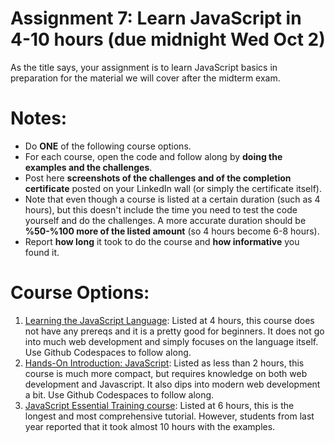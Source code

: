 # Assignment 7: Learn JavaScript in 4-10 hours (due midnight Wed Oct 2) 

As the title says, your assignment is to learn JavaScript basics in preparation for the material we will cover after the midterm exam.

# Notes:

* Do **ONE** of the following course options.
* For each course, open the code and follow along by **doing the examples and the challenges**.
* Post here **screenshots of the challenges and of the completion certificate** posted on your LinkedIn wall (or simply the certificate itself).
* Note that even though a course is listed at a certain duration (such as 4 hours), but this doesn't include the time you need to test the code yourself and do the challenges. A more accurate duration should be **%50-%100 more of the listed amount** (so 4 hours become 6-8 hours).
* Report **how long** it took to do the course and **how informative** you found it.

# Course Options:

1. [Learning the JavaScript Language](https://www.linkedin.com/learning/learning-the-javascript-language-22309208): Listed at 4 hours, this course does not have any prereqs and it is a pretty good for beginners. It does not go into much web development and simply focuses on the language itself. Use Github Codespaces to follow along.
2. [Hands-On Introduction: JavaScript](https://www.linkedin.com/learning/hands-on-introduction-javascript/): Listed as less than 2 hours, this course is much more compact, but requires knowledge on both web development and Javascript. It also dips into modern web development a bit. Use Github Codespaces to follow along.
3. [JavaScript Essential Training course](https://www.linkedin.com/learning/javascript-essential-training/): Listed at 6 hours, this is the longest and most comprehensive tutorial. However, students from last year reported that it took almost 10 hours with the examples.
